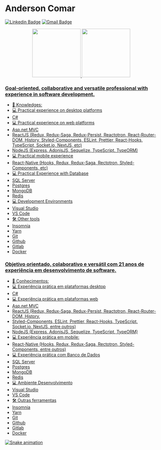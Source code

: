 # Anderson Comar

[![Linkedin Badge](https://img.shields.io/badge/-LinkedIn-blue?style=for-the-badge&logo=Linkedin&logoColor=white&link=https://www.linkedin.com/in/anderson-comar-318aa436/)](https://www.linkedin.com/in/anderson-comar-318aa436/)
[![Gmail Badge](https://img.shields.io/badge/-Gmail-c14438?style=for-the-badge&logo=Gmail&logoColor=white&link=mailto:andersoncomar@gmail.com)](mailto:andersoncomar@gmail.com)

 <div align="center">
 <a href="https://github.com/andersoncomar">
<img height="160em" src="https://github-readme-stats.vercel.app/api?username=andersoncomar&show_icons=true&theme=highcontrast&include_all_commits=true&count_private=true"/>
 <img height="160em" src="https://github-readme-stats.vercel.app/api/top-langs/?username=andersoncomar&layout=compact&langs_count=7&theme=highcontrast"/>
</div>

### Goal-oriented, collaborative and versatile professional with experience in software development.
- 🚀 Knowledges:
- 💻 Practical experience on desktop platforms
- C# 
- 💻 Practical experience on web platforms
- Asp.net MVC
- ReactJS (Redux, Redux-Saga, Redux-Persist, Reactotron, React-Router-DOM, History, Styled-Components, ESLint, Prettier, React-Hooks, TypeScript, Socket.io, NextJS, etc)
- NodeJS (Express, AdonisJS, Sequelize, TypeScript, TypeORM)
- 💻 Practical mobile experience
- React-Native (Hooks, Redux, Redux-Saga, Rectotron, Styled-Components, etc)
- 💻 Practical Experience with Database
- SQL Server
- Postgres
- MongoDB
- Redis
- 💻 Development Environments
- Visual Studio
- VS Code
- 🛠 Other tools
- Insomnia
- Yarn
- Git
- Github
- Gitlab
- Docker

### Objetivo orientado, colaborativo e versátil com 21 anos de experiência em desenvolvimento de software. 

- 🚀 Conhecimentos:
- 💻 Experiência prática em plataformas desktop
- C#
- 💻 Experiência prática em plataformas web
- Asp.net MVC
- ReactJS (Redux, Redux-Saga, Redux-Persist, Reactotron, React-Router-DOM, History,
- Styled-Components, ESLint, Prettier, React-Hooks, TypeScript, Socket.io, NextJS, entre outros)
- NodeJS (Express, AdonisJS, Sequelize, TypeScript, TypeORM)
- 💻 Experiência prática em mobile: 
- React-Native (Hooks, Redux, Redux-Saga, Rectotron, Styled-Components, entre outros)
- 💻 Experiência prática com Banco de Dados 
- SQL Server
- Postgres
- MongoDB
- Redis
- 💻 Ambiente Desenvolvimento
- Visual Studio
- VS Code
- 🛠 Outras ferramentas
- Insomnia
- Yarn
- Git
- Github
- Gitlab
- Docker


 ![Snake animation](https://github.com/andersoncomar/andersoncomar/blob/output/github-contribution-grid-snake.svg)

<!--
**andersoncomar/andersoncomar** is a ✨ _special_ ✨ repository because its `README.md` (this file) appears on your GitHub profile.

Here are some ideas to get you started:

- 🔭 I’m currently working on ...
- 🌱 I’m currently learning ...
- 👯 I’m looking to collaborate on ...
- 🤔 I’m looking for help with ...
- 💬 Ask me about ...
- 📫 How to reach me: ...
- 😄 Pronouns: ...
- ⚡ Fun fact: ...
-->
